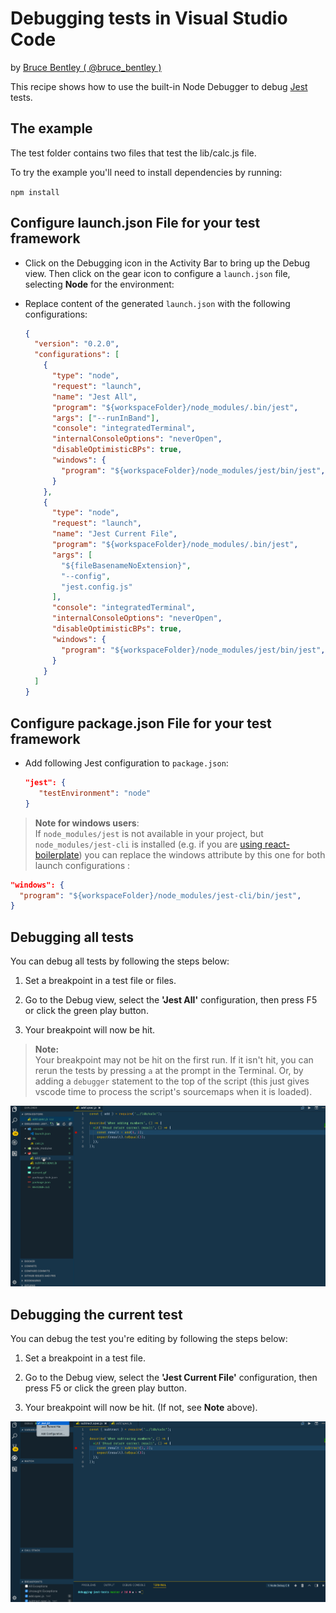# Debugging tests in Visual Studio Code

by [Bruce Bentley ( @bruce_bentley )](https://github.com/brucebentley/)

This recipe shows how to use the built-in Node Debugger to debug [Jest](https://facebook.github.io/jest/) tests.

## The example

The test folder contains two files that test the lib/calc.js file.

To try the example you'll need to install dependencies by running:

`npm install`

## Configure launch.json File for your test framework

+ Click on the Debugging icon in the Activity Bar to bring up the Debug view. Then click on the gear icon to configure a `launch.json` file, selecting **Node** for the environment:

+ Replace content of the generated `launch.json` with the following configurations:

   ```json
   {
     "version": "0.2.0",
     "configurations": [
       {
         "type": "node",
         "request": "launch",
         "name": "Jest All",
         "program": "${workspaceFolder}/node_modules/.bin/jest",
         "args": ["--runInBand"],
         "console": "integratedTerminal",
         "internalConsoleOptions": "neverOpen",
         "disableOptimisticBPs": true,
         "windows": {
           "program": "${workspaceFolder}/node_modules/jest/bin/jest",
         }
       },
       {
         "type": "node",
         "request": "launch",
         "name": "Jest Current File",
         "program": "${workspaceFolder}/node_modules/.bin/jest",
         "args": [
           "${fileBasenameNoExtension}",
           "--config",
           "jest.config.js"
         ],
         "console": "integratedTerminal",
         "internalConsoleOptions": "neverOpen",
         "disableOptimisticBPs": true,
         "windows": {
           "program": "${workspaceFolder}/node_modules/jest/bin/jest",
         }
       }
     ]
   }
   ```

## Configure package.json File for your test framework

+ Add following Jest configuration to `package.json`:
   ```json
   "jest": {
      "testEnvironment": "node"
   }
   ```

> **Note for windows users**:  
> If `node_modules/jest` is not available in your project, but `node_modules/jest-cli` is installed (e.g. if you are [using react-boilerplate](https://github.com/react-boilerplate/react-boilerplate/blob/v3.6.0/package.json#L221)) you can replace the windows attribute by this one for both launch configurations :

```json
"windows": {
  "program": "${workspaceFolder}/node_modules/jest-cli/bin/jest",
}
```

## Debugging all tests

You can debug all tests by following the steps below:

1. Set a breakpoint in a test file or files.

2. Go to the Debug view, select the **'Jest All'** configuration, then press F5 or click the green play button.

3. Your breakpoint will now be hit.

> **Note:**  
> Your breakpoint may not be hit on the first run. If it isn't hit, you can rerun the tests by pressing `a` at the prompt in the Terminal. Or, by adding a `debugger` statement to the top of the script (this just gives vscode time to process the script's sourcemaps when it is loaded).

![all](all.gif)

## Debugging the current test

You can debug the test you're editing by following the steps below:

1. Set a breakpoint in a test file.

2. Go to the Debug view, select the **'Jest Current File'** configuration, then press F5 or click the green play button.

3. Your breakpoint will now be hit. (If not, see **Note** above).

![current](current.gif)
